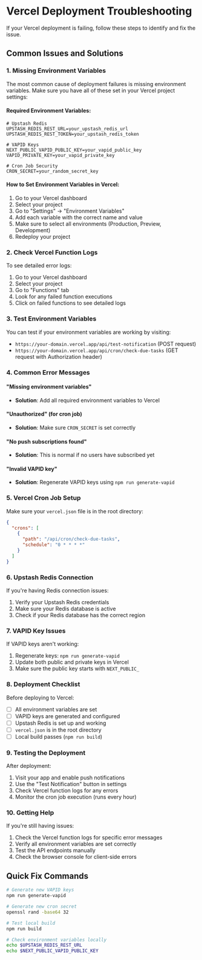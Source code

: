 # Vercel Deployment Troubleshooting

If your Vercel deployment is failing, follow these steps to identify and fix the issue.

## Common Issues and Solutions

### 1. Missing Environment Variables

The most common cause of deployment failures is missing environment variables. Make sure you have all of these set in your Vercel project settings:

#### Required Environment Variables:

```env
# Upstash Redis
UPSTASH_REDIS_REST_URL=your_upstash_redis_url
UPSTASH_REDIS_REST_TOKEN=your_upstash_redis_token

# VAPID Keys
NEXT_PUBLIC_VAPID_PUBLIC_KEY=your_vapid_public_key
VAPID_PRIVATE_KEY=your_vapid_private_key

# Cron Job Security
CRON_SECRET=your_random_secret_key
```

#### How to Set Environment Variables in Vercel:

1. Go to your Vercel dashboard
2. Select your project
3. Go to "Settings" → "Environment Variables"
4. Add each variable with the correct name and value
5. Make sure to select all environments (Production, Preview, Development)
6. Redeploy your project

### 2. Check Vercel Function Logs

To see detailed error logs:

1. Go to your Vercel dashboard
2. Select your project
3. Go to "Functions" tab
4. Look for any failed function executions
5. Click on failed functions to see detailed logs

### 3. Test Environment Variables

You can test if your environment variables are working by visiting:

- `https://your-domain.vercel.app/api/test-notification` (POST request)
- `https://your-domain.vercel.app/api/cron/check-due-tasks` (GET request with Authorization header)

### 4. Common Error Messages

#### "Missing environment variables"
- **Solution**: Add all required environment variables to Vercel

#### "Unauthorized" (for cron job)
- **Solution**: Make sure `CRON_SECRET` is set correctly

#### "No push subscriptions found"
- **Solution**: This is normal if no users have subscribed yet

#### "Invalid VAPID key"
- **Solution**: Regenerate VAPID keys using `npm run generate-vapid`

### 5. Vercel Cron Job Setup

Make sure your `vercel.json` file is in the root directory:

```json
{
  "crons": [
    {
      "path": "/api/cron/check-due-tasks",
      "schedule": "0 * * * *"
    }
  ]
}
```

### 6. Upstash Redis Connection

If you're having Redis connection issues:

1. Verify your Upstash Redis credentials
2. Make sure your Redis database is active
3. Check if your Redis database has the correct region

### 7. VAPID Key Issues

If VAPID keys aren't working:

1. Regenerate keys: `npm run generate-vapid`
2. Update both public and private keys in Vercel
3. Make sure the public key starts with `NEXT_PUBLIC_`

### 8. Deployment Checklist

Before deploying to Vercel:

- [ ] All environment variables are set
- [ ] VAPID keys are generated and configured
- [ ] Upstash Redis is set up and working
- [ ] `vercel.json` is in the root directory
- [ ] Local build passes (`npm run build`)

### 9. Testing the Deployment

After deployment:

1. Visit your app and enable push notifications
2. Use the "Test Notification" button in settings
3. Check Vercel function logs for any errors
4. Monitor the cron job execution (runs every hour)

### 10. Getting Help

If you're still having issues:

1. Check the Vercel function logs for specific error messages
2. Verify all environment variables are set correctly
3. Test the API endpoints manually
4. Check the browser console for client-side errors

## Quick Fix Commands

```bash
# Generate new VAPID keys
npm run generate-vapid

# Generate new cron secret
openssl rand -base64 32

# Test local build
npm run build

# Check environment variables locally
echo $UPSTASH_REDIS_REST_URL
echo $NEXT_PUBLIC_VAPID_PUBLIC_KEY
``` 